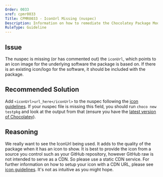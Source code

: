 ```yaml
---
Order: 0033
xref: cpmr0033
Title: CPMR0033 - IconUrl Missing (nuspec)
Description: Information on how to remediate the Chocolatey Package Moderation Rule 0033
RuleType: Guideline
---
```


<?! Include "../../../../../shared/package-validator-rule-guideline.txt" /?>

## Issue

The nuspec is missing (or has commented out) the `iconUrl`, which points to an icon image for the underlying software the package is based on. If there is an existing icon/logo for the software, it should be included with the package.

## Recommended Solution

Add `<iconUrl>url_here</iconUrl>` to the nuspec following the [icon guidelines](xref:create-packages#package-icon-guidelines). If your nuspec file is missing this field, you should run `choco new testpkg` and look at the output from that (ensure you have the [latest version of Chocolatey](https://chocolatey.org/packages?q=id%3Achocolatey)).

## Reasoning

We really want to see the IconUrl being used. It adds to the quality of the package when it has an icon to show. It is best to provide the icon from a source you control such as your GitHub repository, however GitHub raw is not intended to serve as a CDN. So please use a static CDN service. For further information on how to setup your icon with a CDN URL, please see [icon guidelines](xref:create-packages#package-icon-guidelines). It's not as intuitive as you might hope.
